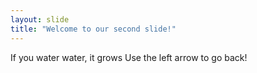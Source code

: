 ```yaml
---
layout: slide
title: "Welcome to our second slide!"
---
```

If you water water, it grows
Use the left arrow to go back!
